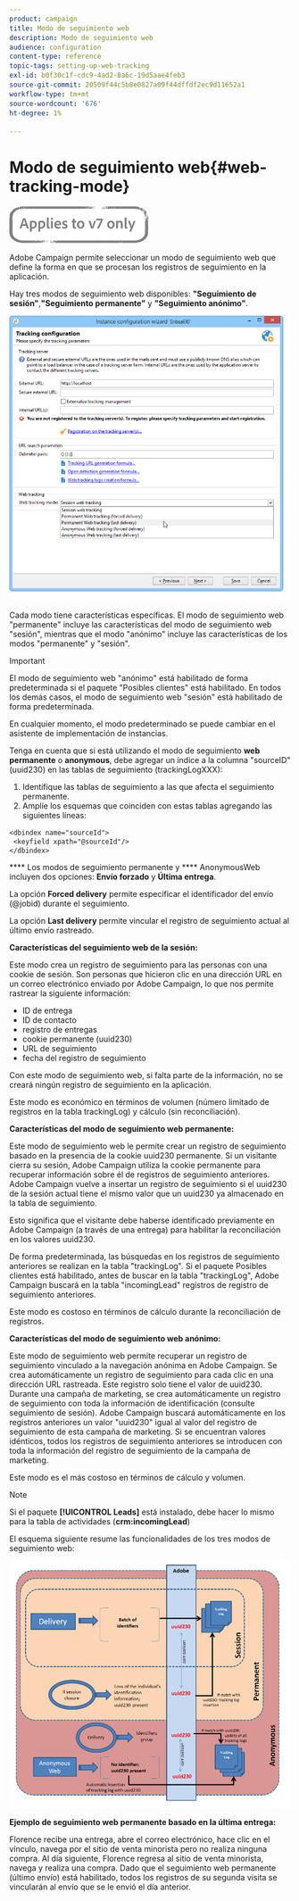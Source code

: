 ```yaml
---
product: campaign
title: Modo de seguimiento web
description: Modo de seguimiento web
audience: configuration
content-type: reference
topic-tags: setting-up-web-tracking
exl-id: b0f30c1f-cdc9-4ad2-8a6c-19d5aae4feb3
source-git-commit: 20509f44c5b8e0827a09f44dffdf2ec9d11652a1
workflow-type: tm+mt
source-wordcount: '676'
ht-degree: 1%

---
```


# Modo de seguimiento web{#web-tracking-mode}

![](../../assets/v7-only.svg)

Adobe Campaign permite seleccionar un modo de seguimiento web que define la forma en que se procesan los registros de seguimiento en la aplicación.

Hay tres modos de seguimiento web disponibles: **&quot;Seguimiento de sesión&quot;**,**&quot;Seguimiento permanente&quot;** y **&quot;Seguimiento anónimo&quot;**.

![](assets/s_ncs_install_deployment_wiz_tracking_mode.png)

Cada modo tiene características específicas. El modo de seguimiento web &quot;permanente&quot; incluye las características del modo de seguimiento web &quot;sesión&quot;, mientras que el modo &quot;anónimo&quot; incluye las características de los modos &quot;permanente&quot; y &quot;sesión&quot;.

>[!IMPORTANT]
>
>El modo de seguimiento web &quot;anónimo&quot; está habilitado de forma predeterminada si el paquete &quot;Posibles clientes&quot; está habilitado. En todos los demás casos, el modo de seguimiento web &quot;sesión&quot; está habilitado de forma predeterminada.
>
>En cualquier momento, el modo predeterminado se puede cambiar en el asistente de implementación de instancias.

Tenga en cuenta que si está utilizando el modo de seguimiento **web permanente** o **anonymous**, debe agregar un índice a la columna &quot;sourceID&quot; (uuid230) en las tablas de seguimiento (trackingLogXXX):

1. Identifique las tablas de seguimiento a las que afecta el seguimiento permanente.
1. Amplíe los esquemas que coinciden con estas tablas agregando las siguientes líneas:

```
<dbindex name="sourceId">
 <keyfield xpath="@sourceId"/>
</dbindex>
```

**** Los modos de seguimiento permanente y  **** AnonymousWeb incluyen dos opciones:  **Envío forzado** y  **Última entrega**.

La opción **Forced delivery** permite especificar el identificador del envío (@jobid) durante el seguimiento.

La opción **Last delivery** permite vincular el registro de seguimiento actual al último envío rastreado.

**Características del seguimiento web de la sesión:**

Este modo crea un registro de seguimiento para las personas con una cookie de sesión. Son personas que hicieron clic en una dirección URL en un correo electrónico enviado por Adobe Campaign, lo que nos permite rastrear la siguiente información:

* ID de entrega
* ID de contacto
* registro de entregas
* cookie permanente (uuid230)
* URL de seguimiento
* fecha del registro de seguimiento

Con este modo de seguimiento web, si falta parte de la información, no se creará ningún registro de seguimiento en la aplicación.

Este modo es económico en términos de volumen (número limitado de registros en la tabla trackingLog) y cálculo (sin reconciliación).

**Características del modo de seguimiento web permanente:**

Este modo de seguimiento web le permite crear un registro de seguimiento basado en la presencia de la cookie uuid230 permanente. Si un visitante cierra su sesión, Adobe Campaign utiliza la cookie permanente para recuperar información sobre él de registros de seguimiento anteriores. Adobe Campaign vuelve a insertar un registro de seguimiento si el uuid230 de la sesión actual tiene el mismo valor que un uuid230 ya almacenado en la tabla de seguimiento.

Esto significa que el visitante debe haberse identificado previamente en Adobe Campaign (a través de una entrega) para habilitar la reconciliación en los valores uuid230.

De forma predeterminada, las búsquedas en los registros de seguimiento anteriores se realizan en la tabla &quot;trackingLog&quot;. Si el paquete Posibles clientes está habilitado, antes de buscar en la tabla &quot;trackingLog&quot;, Adobe Campaign buscará en la tabla &quot;incomingLead&quot; registros de registro de seguimiento anteriores.

Este modo es costoso en términos de cálculo durante la reconciliación de registros.

**Características del modo de seguimiento web anónimo:**

Este modo de seguimiento web permite recuperar un registro de seguimiento vinculado a la navegación anónima en Adobe Campaign. Se crea automáticamente un registro de seguimiento para cada clic en una dirección URL rastreada. Este registro solo tiene el valor de uuid230. Durante una campaña de marketing, se crea automáticamente un registro de seguimiento con toda la información de identificación (consulte seguimiento de sesión). Adobe Campaign buscará automáticamente en los registros anteriores un valor &quot;uuid230&quot; igual al valor del registro de seguimiento de esta campaña de marketing. Si se encuentran valores idénticos, todos los registros de seguimiento anteriores se introducen con toda la información del registro de seguimiento de la campaña de marketing.

Este modo es el más costoso en términos de cálculo y volumen.

>[!NOTE]
>
>Si el paquete **[!UICONTROL Leads]** está instalado, debe hacer lo mismo para la tabla de actividades (**crm:incomingLead**)

El esquema siguiente resume las funcionalidades de los tres modos de seguimiento web:

![](assets/s_ncs_install_deployment_wiz_tracking_schema_mode.png)

**Ejemplo de seguimiento web permanente basado en la última entrega:**

Florence recibe una entrega, abre el correo electrónico, hace clic en el vínculo, navega por el sitio de venta minorista pero no realiza ninguna compra. Al día siguiente, Florence regresa al sitio de venta minorista, navega y realiza una compra. Dado que el seguimiento web permanente (último envío) está habilitado, todos los registros de su segunda visita se vincularán al envío que se le envió el día anterior.
